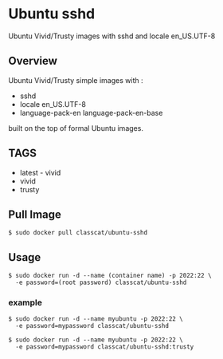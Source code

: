 # Ubuntu sshd

Ubuntu Vivid/Trusty images with sshd and locale en_US.UTF-8

## Overview

Ubuntu Vivid/Trusty simple images with :  

+ sshd
+ locale en_US.UTF-8
+ language-pack-en language-pack-en-base

built on the top of formal Ubuntu images.

## TAGS

+ latest - vivid
+ vivid
+ trusty

## Pull Image

```
$ sudo docker pull classcat/ubuntu-sshd
```

## Usage

```
$ sudo docker run -d --name (container name) -p 2022:22 \  
  -e password=(root password) classcat/ubuntu-sshd
```

### example

```
$ sudo docker run -d --name myubuntu -p 2022:22 \  
  -e password=mypassword classcat/ubuntu-sshd

$ sudo docker run -d --name myubuntu -p 2022:22 \  
  -e password=mypassword classcat/ubuntu-sshd:trusty
```
